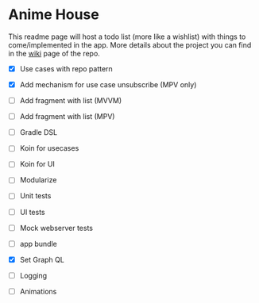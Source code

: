# Anime House
This readme page will host a todo list (more like a wishlist) with things to come/implemented in the app. 
More details about the project you can find in the [wiki](https://github.com/ariszi/anime-house.wiki.git) page of the repo. 

- [X] Use cases with repo pattern
- [X] Add mechanism for use case unsubscribe (MPV only)
- [ ] Add fragment with list (MVVM)
- [ ] Add fragment with list (MPV)
- [ ] Gradle DSL
- [ ] Koin for usecases
- [ ] Koin for UI
- [ ] Modularize
- [ ] Unit tests
- [ ] UI tests
- [ ] Mock webserver tests
- [ ] app bundle
- [X] Set Graph QL
- [ ] Logging
- [ ] Animations

